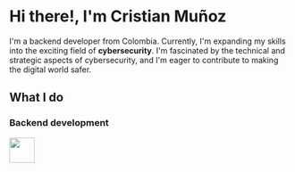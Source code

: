 # Hi there!, I'm Cristian Muñoz

I'm a backend developer from Colombia. Currently, I'm expanding my skills into the exciting field of **cybersecurity**. I'm  fascinated by the technical and strategic aspects of cybersecurity, and I'm eager to contribute to making the digital world safer. 

## What I do
### Backend development

  <img src="https://github.com/TheDudeThatCode/TheDudeThatCode/blob/master/Assets/Developer.gif" width="45" />
